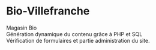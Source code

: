 # Bio-Villefranche
Magasin Bio <br>
Génération dynamique du contenu grâce à PHP et SQL <br>
Vérification de formulaires et partie administration du site. 
